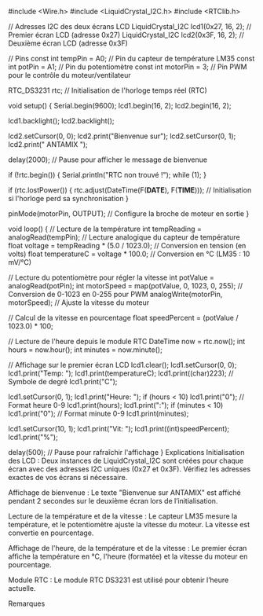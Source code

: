 #include <Wire.h>
#include <LiquidCrystal_I2C.h>
#include <RTClib.h>

// Adresses I2C des deux écrans LCD
LiquidCrystal_I2C lcd1(0x27, 16, 2); // Premier écran LCD (adresse 0x27)
LiquidCrystal_I2C lcd2(0x3F, 16, 2); // Deuxième écran LCD (adresse 0x3F)

// Pins
const int tempPin = A0;      // Pin du capteur de température LM35
const int potPin = A1;       // Pin du potentiomètre
const int motorPin = 3;      // Pin PWM pour le contrôle du moteur/ventilateur

RTC_DS3231 rtc;  // Initialisation de l'horloge temps réel (RTC)

void setup() {
  Serial.begin(9600);
  lcd1.begin(16, 2);
  lcd2.begin(16, 2);

  lcd1.backlight();
  lcd2.backlight();

  lcd2.setCursor(0, 0);
  lcd2.print("Bienvenue sur");
  lcd2.setCursor(0, 1);
  lcd2.print("   ANTAMIX   ");

  delay(2000); // Pause pour afficher le message de bienvenue

  if (!rtc.begin()) {
    Serial.println("RTC non trouvé !");
    while (1);
  }

  if (rtc.lostPower()) {
    rtc.adjust(DateTime(F(__DATE__), F(__TIME__))); // Initialisation si l'horloge perd sa synchronisation
  }

  pinMode(motorPin, OUTPUT);  // Configure la broche de moteur en sortie
}

void loop() {
  // Lecture de la température
  int tempReading = analogRead(tempPin);            // Lecture analogique du capteur de température
  float voltage = tempReading * (5.0 / 1023.0);     // Conversion en tension (en volts)
  float temperatureC = voltage * 100.0;             // Conversion en °C (LM35 : 10 mV/°C)

  // Lecture du potentiomètre pour régler la vitesse
  int potValue = analogRead(potPin);
  int motorSpeed = map(potValue, 0, 1023, 0, 255); // Conversion de 0-1023 en 0-255 pour PWM
  analogWrite(motorPin, motorSpeed);               // Ajuste la vitesse du moteur

  // Calcul de la vitesse en pourcentage
  float speedPercent = (potValue / 1023.0) * 100;

  // Lecture de l'heure depuis le module RTC
  DateTime now = rtc.now();
  int hours = now.hour();
  int minutes = now.minute();

  // Affichage sur le premier écran LCD
  lcd1.clear();
  lcd1.setCursor(0, 0);
  lcd1.print("Temp: ");
  lcd1.print(temperatureC);
  lcd1.print((char)223); // Symbole de degré
  lcd1.print("C");

  lcd1.setCursor(0, 1);
  lcd1.print("Heure: ");
  if (hours < 10) lcd1.print("0");  // Format heure 0-9
  lcd1.print(hours);
  lcd1.print(":");
  if (minutes < 10) lcd1.print("0");  // Format minute 0-9
  lcd1.print(minutes);

  lcd1.setCursor(10, 1);
  lcd1.print("Vit: ");
  lcd1.print((int)speedPercent);
  lcd1.print("%");

  delay(500); // Pause pour rafraîchir l'affichage
}
Explications
Initialisation des LCD : Deux instances de LiquidCrystal_I2C sont créées pour chaque écran avec des adresses I2C uniques (0x27 et 0x3F). Vérifiez les adresses exactes de vos écrans si nécessaire.

Affichage de bienvenue : Le texte "Bienvenue sur ANTAMIX" est affiché pendant 2 secondes sur le deuxième écran lors de l’initialisation.

Lecture de la température et de la vitesse : Le capteur LM35 mesure la température, et le potentiomètre ajuste la vitesse du moteur. La vitesse est convertie en pourcentage.

Affichage de l'heure, de la température et de la vitesse : Le premier écran affiche la température en °C, l'heure (formatée) et la vitesse du moteur en pourcentage.

Module RTC : Le module RTC DS3231 est utilisé pour obtenir l’heure actuelle.

Remarques
